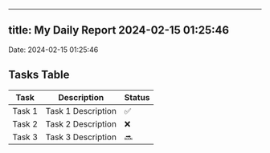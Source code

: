 
---
title: My Daily Report 2024-02-15 01:25:46
---

Date: 2024-02-15 01:25:46

## Tasks Table

| Task | Description | Status |
|------|-------------|--------|
| Task 1 | Task 1 Description | ✅ |
| Task 2 | Task 2 Description | ❌ |
| Task 3 | Task 3 Description | 🔜 |
